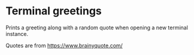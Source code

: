 # Terminal greetings
Prints a greeting along with a random quote when opening a new terminal instance. 

Quotes are from https://www.brainyquote.com/